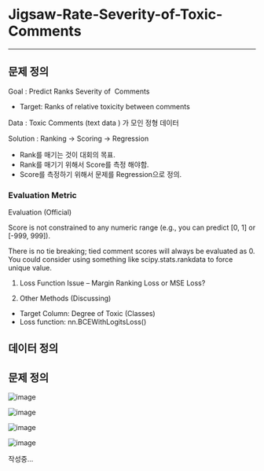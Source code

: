 # Jigsaw-Rate-Severity-of-Toxic-Comments

--- 

## 문제 정의

 Goal : Predict Ranks Severity of  Comments
 
- Target: Ranks of relative toxicity between comments

 Data : Toxic Comments (text data ) 가 모인 정형 데이터
 
 Solution : Ranking -> Scoring -> Regression  
- Rank를 매기는 것이 대회의 목표.
- Rank를 매기기 위해서 Score를 측정 해야함.
- Score를 측정하기 위해서 문제를 Regression으로 정의.


### Evaluation Metric

Evaluation (Official)

Score is not constrained to any numeric range (e.g., you can predict [0, 1] or [-999, 999]).

There is no tie breaking; tied comment scores will always be evaluated as 0. You could consider using something like scipy.stats.rankdata to force unique value.

1) Loss Function Issue – Margin Ranking Loss or MSE Loss?

2) Other Methods (Discussing)
- Target Column: Degree of Toxic (Classes)
- Loss function: nn.BCEWithLogitsLoss()


## 데이터 정의

## 문제 정의
![image](https://user-images.githubusercontent.com/69458840/144067475-43ac80ff-bfc9-4d0a-b7ed-7930ce49a227.png)

![image](https://user-images.githubusercontent.com/69458840/144067517-60994206-5325-4510-9e66-9ce7ac9f1850.png)

![image](https://user-images.githubusercontent.com/69458840/144067545-4bfa1a35-e77d-4eee-b9e3-b606982f056b.png)

![image](https://user-images.githubusercontent.com/69458840/144067567-22b7ca33-23bc-4508-be18-af82645db6da.png)


작성중...
